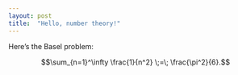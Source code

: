 ```yaml
---
layout: post
title:  "Hello, number theory!"
---
```


Here’s the Basel problem:

$$\sum_{n=1}^\infty \frac{1}{n^2} \;=\; \frac{\pi^2}{6}.$$
